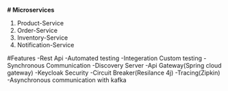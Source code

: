 **﻿# Microservices**

 1. Product-Service
 2. Order-Service
 3. Inventory-Service
 4. Notification-Service

#Features
-Rest Api
-Automated testing
-Integeration Custom testing
-Synchronous Communication
-Discovery Server
-Api Gateway(Spring cloud gateway)
-Keycloak Security
-Circuit Breaker(Resilance 4j)
-Tracing(Zipkin)
-Asynchronous communication with kafka

